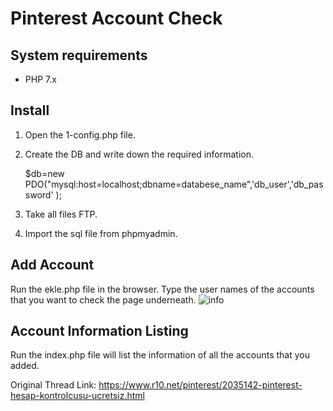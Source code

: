 # Pinterest Account Check

## System requirements

 - PHP 7.x

## Install

 1. Open the 1-config.php file.
 2. Create the DB and write down the required information.

    $db=new PDO("mysql:host=localhost;dbname=databese_name",'db_user','db_password' );

 3. Take all files FTP.
 4. Import the sql file from phpmyadmin.

## Add Account

Run the ekle.php file in the browser. Type the user names of the accounts that you want to check the page underneath.
![info](https://i.hizliresim.com/7a0ArY.png)

## Account Information Listing
Run the index.php file will list the information of all the accounts that you added.


Original Thread Link: https://www.r10.net/pinterest/2035142-pinterest-hesap-kontrolcusu-ucretsiz.html
